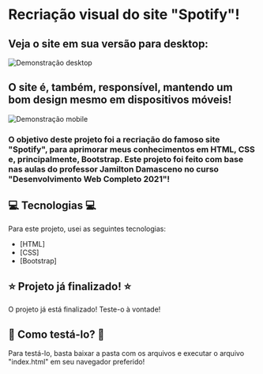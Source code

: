 # Recriação visual do site "Spotify"!

## Veja o site em sua versão para desktop:

![Demonstração desktop](https://github.com/LeoHPC/Recriando-Spotify/blob/master/Conte%C3%BAdo/Demonstra%C3%A7%C3%B5es/Demonstra%C3%A7%C3%A3o%20Web.gif)

## O site é, também, responsível, mantendo um bom design mesmo em dispositivos móveis!

![Demonstração mobile](https://github.com/LeoHPC/Recriando-Spotify/blob/master/Conte%C3%BAdo/Demonstra%C3%A7%C3%B5es/Demonstra%C3%A7%C3%A3o%20Mobile.gif)

### O objetivo deste projeto foi a recriação do famoso site "Spotify", para aprimorar meus conhecimentos em HTML, CSS e, principalmente, Bootstrap. Este projeto foi feito com base nas aulas do professor Jamilton Damasceno no curso "Desenvolvimento Web Completo 2021"!

## :computer: Tecnologias :computer:

Para este projeto, usei as seguintes tecnologias:

- [HTML]
- [CSS]
- [Bootstrap]

## :star: Projeto já finalizado! :star:

O projeto já está finalizado! Teste-o à vontade!

## :iphone: Como testá-lo? :iphone:

Para testá-lo, basta baixar a pasta com os arquivos e executar o arquivo "index.html" em seu navegador preferido!
